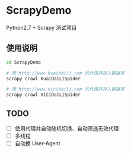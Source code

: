 # ScrapyDemo
Pytnon2.7 + Scrapy 测试项目

## 使用说明
```sh
cd ScrapyDemo

# 爬 http://www.kuaidaili.com 的代理并存入数据库
scrapy crawl KuaiDaiLiSpider

# 爬 http://www.xicidaili.com 的代理并存入数据库
scrapy crawl XiCiDaiLiSpider
```

## TODO
* [ ] 使用代理并自动随机切换、自动筛选无效代理
* [ ] 多线程
* [ ] 自动换 User-Agent
